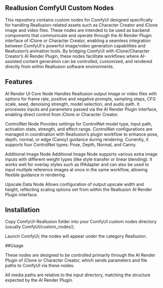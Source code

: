 ## Reallusion ComfyUI Custom Nodes

This repository contains custom nodes for ComfyUI designed specifically for handling Reallusion-related assets such as Character Creator and iClone image and video files. 
These nodes are intended to be used as backend components that communicate and operate through the AI Render Plugin interface of iClone or Character Creator, 
enabling a seamless integration between ComfyUI's powerful image/video generation capabilities and Reallusion’s animation tools.
By bridging ComfyUI with iClone/Character Creator’s AI Render Plugin, these nodes facilitate workflows where AI-assisted content generation can be controlled, 
customized, and rendered directly from within Reallusion software environments.

## Features

AI Render UI Core Node
 Handles Reallusion output image or video files with options for frame rate, positive and negative prompts, sampling steps, CFG scale, seed, denoising strength, model selection, and audio path. 
It processes inputs and parameters passed via the AI Render Plugin interface, enabling direct control from iClone or Character Creator.


ControlNet Node
  Provides settings for ControlNet model type, input path, activation state, strength, and effect range. 
ControlNet configurations are managed in coordination with Reallusion’s plugin workflow to enhance pose, depth, normal, 
or edge (Canny) guidance during rendering. Currently, it supports four ControlNet types: Pose, Depth, Normal, and Canny.


Additional Image Node
  Additional Image Node supports various extra image inputs with different weight types (like style transfer or linear blending). 
It works well for overlay styles such as IPAdapter and can also be used to input multiple reference images at once in the same workflow, allowing flexible guidance in rendering.


Upscale Data Node
  Allows configuration of output upscale width and height, reflecting scaling options set from within the Reallusion AI Render Plugin interface.


## Installation

Copy ComfyUI-Reallusion folder into your ComfyUI custom nodes directory (usually ComfyUI/custom_nodes/).


Launch ComfyUI; the nodes will appear under the category Reallusion.


##Usage


These nodes are designed to be controlled primarily through the AI Render Plugin of iClone or Character Creator, which sends parameters and file paths to ComfyUI via these nodes.


All media paths are relative to the input directory, matching the structure expected by the AI Render Plugin.